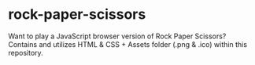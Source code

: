 # rock-paper-scissors
Want to play a JavaScript browser version of Rock Paper Scissors? Contains and utilizes HTML &amp; CSS + Assets folder (.png &amp; .ico) within this repository.
